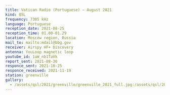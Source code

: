 ```yaml
---
title: Vatican Radio (Portuguese) — August 2021
kind: QSL
frequency: 7305 kHz
language: Portuguese
reception_date: 2021-08-25
reception_time: 01.00-01.29
location: Moscow region, Russia
mail_to: mailto:mdail@bbg.gov
receiver: Airspy HF+ Discovery
antenna: YouLoop magnetic loop
youtube_id: 1aW_nb1TaVk
report_sent: 2021-08-30
responce_sent: 2021-10-25
responce_received: 2021-11-19
station: greenville
gallery:
  - /assets/qsl/2021/greenville/greenville_2021_full.jpg:/assets/qsl/2021/greenville/greenville_2021_small.jpg
---
```

